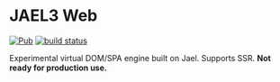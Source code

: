 # JAEL3 Web

[![Pub](https://img.shields.io/pub/v/jael_web.svg)](https://pub.dartlang.org/packages/jael_web)
[![build status](https://travis-ci.org/angel-dart/jael_web.svg)](https://travis-ci.org/angel-dart/jael)

Experimental virtual DOM/SPA engine built on Jael. Supports SSR.
**Not ready for production use.**
